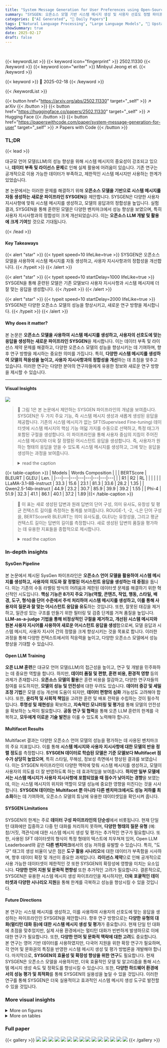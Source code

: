 ```yaml
---
title: "System Message Generation for User Preferences using Open-Source Models"
summary: "SYSGEN: 오픈소스 모델 기반 시스템 메시지 생성 및 사용자 선호도 정렬 파이프라인"
categories: ["AI Generated", "🤗 Daily Papers"]
tags: ["Natural Language Processing", "Large Language Models", "🏢 Upstage AI",]
showSummary: true
date: 2025-02-17
draft: false
---
```


<br>

{{< keywordList >}}
{{< keyword icon="fingerprint" >}} 2502.11330 {{< /keyword >}}
{{< keyword icon="writer" >}} Minbyul Jeong et el. {{< /keyword >}}
 
{{< keyword >}} 🤗 2025-02-18 {{< /keyword >}}
 
{{< /keywordList >}}

{{< button href="https://arxiv.org/abs/2502.11330" target="_self" >}}
↗ arXiv
{{< /button >}}
{{< button href="https://huggingface.co/papers/2502.11330" target="_self" >}}
↗ Hugging Face
{{< /button >}}
{{< button href="https://paperswithcode.com/paper/system-message-generation-for-user" target="_self" >}}
↗ Papers with Code
{{< /button >}}




### TL;DR


{{< lead >}}

대규모 언어 모델(LLM)의 성능 향상을 위해 시스템 메시지의 중요성이 강조되고 있으나,  **데이터 부족 및 라이선스 문제**로 인해 실제 활용에 어려움이 있습니다. 기존 연구는 공개적으로 이용 가능한 데이터가 부족하고, 제한적인 시스템 메시지만 사용하는 한계가 있었습니다. 

본 논문에서는 이러한 문제를 해결하기 위해 **오픈소스 모델을 기반으로 시스템 메시지를 자동 생성하는 새로운 파이프라인 SYSGEN**을 제안합니다. SYSGEN은 다양한 사용자 지시사항에 맞춰 시스템 메시지를 생성하고, 모델의 응답과의 정합성을 높입니다. 실험 결과, SYSGEN을 통해 훈련된 모델은 다양한 벤치마크에서 성능 향상을 보였으며, 특히 사용자 지시사항과의 정합성이 크게 개선되었습니다. 이는 **오픈소스 LLM 개발 및 활용에 크게 기여**할 것으로 기대됩니다.

{{< /lead >}}


#### Key Takeaways

{{< alert "star" >}}
{{< typeit speed=10 lifeLike=true >}} SYSGEN은 오픈소스 모델을 사용하여 시스템 메시지를 자동 생성하고, 사용자 지시사항과의 정합성을 개선합니다. {{< /typeit >}}
{{< /alert >}}

{{< alert "star" >}}
{{< typeit speed=10 startDelay=1000 lifeLike=true >}} SYSGEN을 통해 훈련된 모델은 기존 모델보다 사용자 지시사항과 시스템 메시지에 더 잘 맞는 응답을 생성합니다. {{< /typeit >}}
{{< /alert >}}

{{< alert "star" >}}
{{< typeit speed=10 startDelay=2000 lifeLike=true >}} SYSGEN은 다양한 오픈소스 모델의 성능을 향상시키고, 새로운 연구 방향을 제시합니다. {{< /typeit >}}
{{< /alert >}}

#### Why does it matter?
본 논문은 **오픈소스 모델을 사용하여 시스템 메시지를 생성하고, 사용자의 선호도에 맞는 응답을 생성하는 새로운 파이프라인 SYSGEN**을 제시합니다.  이는 데이터 부족 및 라이선스 제약 문제를 해결하고, 다양한 오픈소스 모델의 성능을 향상시키는 데 기여하며, 향후 연구 방향을 제시하는 중요한 의미를 가집니다. 특히, **다양한 시스템 메시지를 생성하여 모델의 적응성을 높이고, 사용자 지시사항과의 정합성을 개선**하는 데 초점을 맞추고 있습니다. 이러한 연구는 다양한 분야의 연구자들에게 유용한 정보와 새로운 연구 방향을 제시할 수 있습니다.

------
#### Visual Insights



![](https://arxiv.org/html/2502.11330/extracted/6208615/figure/motivation_figure.png)

> 🔼 그림 1은 본 논문에서 제안하는 SYSGEN 파이프라인의 개념을 보여줍니다. SYSGEN은 두 가지 주요 기능, 즉 시스템 메시지 생성과 새롭게 생성된 응답을 제공합니다. 기존의 시스템 메시지가 없는 SFT(Supervised Fine-tuning) 데이터셋에 시스템 메시지의 핵심 기능 여덟 가지를 수동으로 선택하고, 특정 태그가 포함된 구절을 생성합니다.  이 파이프라인을 통해 사용자 중심의 지침이 주어진 시스템 메시지와 더욱 잘 정렬된 어시스턴트 응답을 생성합니다.  즉, 사용자가 원하는 형태의 응답을 얻을 수 있도록 시스템 메시지를 생성하고, 그에 맞는 응답을 생성하는 과정을 보여줍니다.
> <details>
> <summary>read the caption</summary>
> Figure 1:  Our SysGen pipeline provides two main points: system message generation and newly-generated answer. We manually select eight key fuctionalities of system messages and generate phrases with specific tags to original SFT datasets that lack of system messages. Our pipeline generates better aligned assistant responses with system messages given user-oriented instruction.
> </details>





{{< table-caption >}}
| Models | Words Composition |  |  | BERTScore | BLEURT | GLEU | Len. |
|---|---|---|---|---|---|---|---| 
|  | R1 | R2 | RL |  |  |  |  |
| LLaMA-3.1-8B-instruct | 33.3 | 15.6 | 23.1 | 81.3 | 33.6 | 28.2 | 1.35 |
| Qwen2.5-14b-instruct | 44.9 | 23.2 | 30.7 | 85.9 | 39.9 | 39.2 | 1.55 |
| Phi-4 | 51.9 | 32.3 | 41.1 | 86.1 | 40.1 | 37.2 | 1.89 |{{< /table-caption >}}

> 🔼 이 표는 새로 생성된 답변과 원래 답변의 단어 구성, 의미 유사도, 유창성 및 평균 컨텍스트 길이를 측정하는 통계를 보여줍니다. ROUGE-1, -2, -L은 단어 구성을, BERTScore와 BLEURT는 의미 유사도를, GLEU는 유창성을, 그리고 평균 컨텍스트 길이는 답변의 길이를 측정합니다. 새로 생성된 답변의 품질을 평가하는 데 유용한 지표들을 종합적으로 제시합니다.
> <details>
> <summary>read the caption</summary>
> Table 1: A statistic that measures the words composition (Rouge-1,-2, and -L), semantic similarity (BERTScore and BLEURT), fluency (GLEU), and average context length of the newly-generated answer compared to average context length of the original answer.
> </details>





### In-depth insights


#### SysGen Pipeline
본 논문에서 제시된 SysGen 파이프라인은 **오픈소스 언어 모델을 활용하여 시스템 메시지를 생성하고, 사용자의 의도와 잘 정렬된 어시스턴트 응답을 생성하는 데 중점**을 둡니다.  이는 기존의 수동 라벨링 방식의 어려움과 제한된 데이터셋 문제를 해결하기 위한 혁신적인 시도입니다.  **핵심 기능은 8가지 주요 기능(역할, 콘텐츠, 작업, 행동, 스타일, 배경, 도구, 형식)을 단어 수준에서 주석 처리하여 시스템 메시지를 생성하고, 이를 통해 사용자의 질문과 잘 맞는 어시스턴트 응답을 유도**하는 것입니다.  또한, 잘못된 태깅을 제거하고, 일관성 있는 구조를 만들기 위한 필터링 및 검증 단계를 거쳐 품질을 높입니다.  **LLM-as-a-judge 기법을 통해 비정상적인 구절을 제거하고, 개선된 시스템 메시지와 원본 사용자 지시어를 사용하여 새로운 어시스턴트 응답을 생성**함으로써, 모델 응답과 시스템 메시지, 사용자 지시어 간의 정렬을 크게 향상시키는 것을 목표로 합니다.  이러한 과정을 통해 다양한 컨텍스트에서의 적응력을 높이고, 다양한 오픈소스 모델에서 성능 향상을 기대할 수 있습니다.

#### Open LLM Training
**오픈 LLM 훈련**은 대규모 언어 모델(LLM)의 접근성을 높이고, 연구 및 개발을 민주화하는 데 중요한 역할을 합니다. 하지만, **데이터 품질 및 편향, 훈련 비용, 환경적 영향** 등의 과제가 존재합니다.  **오픈소스 모델의 활용**은 훈련 비용을 절감하고, 다양한 연구자들의 참여를 유도하지만, **모델의 성능 및 안전성**에 대한 우려도 있습니다.  **데이터 증강 및 세밀 조정 기법**은 모델 성능 개선에 도움이 되지만, **데이터 편향의 심화** 가능성도 고려해야 합니다. 또한, **윤리적 및 사회적 책임**을 고려한 훈련 및 배포 전략을 수립하는 것이 필수적입니다.  **투명성 및 재현성**을 확보하고, **지속적인 모니터링 및 평가**를 통해 모델의 안전성을 확보하는 노력이 필요합니다.  **공동 연구 및 협력**을 통해 오픈 LLM 훈련의 한계를 극복하고, **모두에게 이로운 기술 발전**을 이룰 수 있도록 노력해야 합니다.

#### Multifacet Results
Multifacet 결과는 다양한 오픈소스 언어 모델의 성능을 평가하는 데 사용된 벤치마크의 주요 지표입니다. 이를 통해 **시스템 메시지와 사용자 지시사항에 대한 모델의 반응 정렬 정도**를 측정합니다.  **SYSGEN 데이터로 학습된 모델은 기준 모델보다 Multifacet 점수가 상당히 높았으며**, 특히 스타일, 무해성, 정보성 측면에서 향상된 결과를 보였습니다. 이는 SYSGEN 파이프라인이 다양한 맥락에 맞춰 시스템 메시지를 생성하고, 모델이 사용자의 의도를 더 잘 반영하도록 하는 데 효과적임을 보여줍니다.  **하지만 일부 모델에서는 시스템 메시지가 사용자 지시사항에 포함되었을 때 점수가 낮아지는 경향**을 보였는데, 이는 시스템 메시지의 위치와 역할이 모델 성능에 중요한 영향을 미친다는 것을 시사합니다.  **SYSGEN 데이터는 Multifacet 뿐 아니라 다른 벤치마크에서도 성능 저하를 최소화**하는 데 기여하여, 오픈소스 모델의 튜닝에 유용한 데이터셋임을 확인시켜 줍니다.

#### SYSGEN Limitations
SYSGEN의 한계는 주로 **데이터 구성 파이프라인의 단순성**에서 비롯됩니다.  현재 단일 턴 대화에만 집중하고 다중 턴 대화를 처리하지 못하며, **다양한 형태의 질문 유형** (예: 참/거짓, 객관식)에 대한 시스템 메시지 생성 및 평가는 추가적인 연구가 필요합니다.  또한, 사용된 SFT 데이터셋의 형식이 특정 형태의 텍스트에 치우쳐져 있어, Open LLM Leaderboard와 같은 **다른 벤치마크**에서의 성능 저하를 유발할 수 있습니다. 특히,  "도구" 태그의 생성 비율이 낮은 점은 **도구 활용 시나리오**에 대한 데이터가 부족함을 시사하며, 향후 데이터 확장 및 개선이 중요한 과제입니다.  **라이선스 제약**으로 인해 공개적으로 사용 가능한 데이터셋이 제한적인 것 또한 SYSGEN의 확장성에 영향을 미치는 요소입니다.  **다양한 언어 지원 및 문화적 편향성** 또한 추가적인 고려가 필요합니다. 결론적으로, SYSGEN은 유용한 시스템 메시지 생성 파이프라인을 제시하지만, **더욱 포괄적인 데이터셋과 다양한 시나리오 지원**을 통해 한계를 극복하고 성능을 향상시킬 수 있을 것입니다.

#### Future Directions
본 연구는 시스템 메시지를 생성하고, 이를 사용하여 사용자의 선호도에 맞는 응답을 생성하는 파이프라인인 SYSGEN을 제안합니다.  향후 연구 방향으로는 **다양한 유형의 대화(멀티턴 대화 등)에 대한 시스템 메시지 생성 및 평가**가 중요합니다.  현재 단일 턴 대화에 초점을 맞추었지만, 실제 사용 환경에서는 멀티턴 대화가 빈번하게 발생하므로 이에 대한 연구가 필요합니다.  또한, **다양한 언어 및 문화적 맥락에 대한 고려**도 중요합니다.  본 연구는 영어 기반 데이터를 사용하였지만, 다국어 지원을 위한 확장 연구가 필요하며, 각 언어 및 문화권의 특징을 반영한 시스템 메시지 생성 및 평가 방법론을 개발해야 합니다.  마지막으로, **SYSGEN의 효율성 및 확장성 향상을 위한 연구**도 필요합니다.  현재 SYSGEN은 오픈소스 모델을 사용하지만, 더욱 효율적인 모델 및 알고리즘을 통해 시스템 메시지 생성 속도 및 정확도를 향상시킬 수 있습니다.  또한,  **다양한 하드웨어 환경에서의 성능 평가 및 최적화**를 통해  SYSGEN의 실용성을 높일 수 있을 것입니다.  이러한 연구를 통해 SYSGEN은 더욱 실용적이고 효과적인 시스템 메시지 생성 도구로 발전할 수 있을 것입니다.


### More visual insights

<details>
<summary>More on figures
</summary>


![](https://arxiv.org/html/2502.11330/x1.png)

> 🔼 그림 2는 SYSGEN 데이터 구성 파이프라인을 보여줍니다. 이 파이프라인은 크게 네 단계로 구성됩니다. 1단계에서는 시스템 메시지가 없는 SFT 데이터셋을 수집하고, 오픈소스 모델을 사용하여 수동으로 선택된 8가지 주요 기능 태그가 포함된 시스템 메시지를 생성합니다. 2단계에서는 잘못 생성된 태그 토큰을 제거하고, 일관성을 위해 미리 정의된 순서대로 태그와 구절을 다시 구성합니다. 3단계에서는 LLM-as-a-judge 기법과 자기 모델 피드백을 사용하여 비어 있거나, 지나치게 구체적이거나, 부자연스러운 구절을 걸러냅니다. 마지막 4단계에서는 태그를 제거하여 자연스러운 시스템 메시지를 만들고, 사용자 지시사항과 함께 새로운 응답을 생성합니다.
> <details>
> <summary>read the caption</summary>
> Figure 2:  Overall SysGen data construction pipeline. Our pipeline consists of four phases: (Phase 1) We gather SFT datasets which do not contain system messages and use open-source models to generate system messages with manually selected eight key fuctionality tags. (Phase 2) We then remove incorrectly generated tag tokens and reorganize tags with phrases in a predefined order for consistency. (Phase 3) We use a LLM-as-a-judge approach with self-model feedback to filter out empty, overly specific, and unnatural phrases. (Phase 4) We finally remove tags to create natural system messages and generate new responses along with the user instructions.
> </details>



![](https://arxiv.org/html/2502.11330/x2.png)

> 🔼 이 그림은 새로 생성된 답변이 기존 답변보다 사용자 질문에 더 적합한지 여부를 확인하는 통계를 보여줍니다.  GPT-4를 사용하여 새로 생성된 답변이 기존 답변보다 더 우수하다고 응답할 확률을 기록합니다.  (이 확률은 이상적으로 50%를 초과해야 합니다.)  다양한 데이터셋에 대해 새로 생성된 답변이 기존 답변보다 더 나은 평가를 받은 비율을 시각적으로 나타냅니다. 각 데이터 셋별로 새 답변이 더 낫다고 평가된 비율을 막대 그래프로 표시하여 비교 분석을 용이하게 합니다.
> <details>
> <summary>read the caption</summary>
> Figure 3:  A statistic that verifies whether the newly-generated answer is more suitable for the user query than the original answer. It records the probability that GPT-4o would respond with the newly-generated answer being better than the original answer (the probability should ideally exceed 50%).
> </details>



![](https://arxiv.org/html/2502.11330/x3.png)

> 🔼 그림 4는 생성된 시스템 메시지와 새로운 어시스턴트 응답 간의 정렬을 측정하기 위해 GPT-4 LLM-as-a-judge를 사용한 결과를 보여줍니다. 각 데이터 소스에 대해 20개의 샘플을 사용하여 총 100개의 샘플을 사용했습니다.  각 모델의 시스템 메시지와 어시스턴트 응답이 얼마나 잘 정렬되는지를 보여주는 막대 그래프입니다.  'Aligned'는 시스템 메시지와 어시스턴트 응답이 잘 정렬되었음을 나타내고, 'Not Aligned'는 정렬이 잘 되지 않았음을 나타냅니다.  세 개의 오픈 소스 모델(Phi-4, LLaMA, Qwen)에서 생성된 SYSGEN 데이터에 대한 결과를 보여줍니다.
> <details>
> <summary>read the caption</summary>
> Figure 4:  The GPT4o LLM-as-a-judge results of measuring the alignment between generated system messages and new assistant responses. We use 20 samples for each data source which sums up to 100 samples in total per models.
> </details>



</details>




<details>
<summary>More on tables
</summary>


{{< table-caption >}}
| Models | # of instances (Original → P2 Filtering → P4 Answer Generation) |
|---|---| 
| LLaMA-3.1-8B-instruct | 806,796 → 602,750 (74.7%) → 586,831 (72.7%) |
| Qwen2.5-14b-instruct | 806,796 → 806,602 (99.9%) → 775,830 (96.2%) |
| Phi-4 | 806,796 → 774,613 (96.0%) → 773,878 (95.9%) |{{< /table-caption >}}
> 🔼 이 표는 SYSGEN 데이터를 적용한 후 각 오픈소스 모델에 대해 남아있는 인스턴스 수와 백분율을 보여줍니다.  SYSGEN 데이터 처리 과정에서 각 단계(Phase 1~4)를 거치면서 데이터의 양이 어떻게 변하는지, 그리고 각 단계를 거친 후 남은 데이터의 비율이 얼마나 되는지를 보여주는 표입니다.  즉, 데이터 전처리 과정에서 데이터 손실이 얼마나 발생했는지 확인할 수 있습니다.
> <details>
> <summary>read the caption</summary>
> Table 2: We provide remaining instances and percentage after adopting SysGen data per open-source models.
> </details>

{{< table-caption >}}
| # of instances |
|---|---| 
|(Original → P2 Filtering → P4 Answer Generation)|{{< /table-caption >}}
> 🔼 본 표는 Multifacet 벤치마크를 사용하여 모델이 시스템 메시지와 사용자 지시사항 모두에 얼마나 잘 부합하는 응답을 생성하는지 평가한 결과를 보여줍니다.  표에는 SysGen을 사용하여 생성된 데이터로 학습된 모델과 함께 기본 모델(독점 및 오픈 소스)의 결과가 포함되어 있습니다. 점수가 높을수록 성능이 좋으며, 최대 점수는 5점입니다. †† 표시는 Multifacet(Lee et al., 2024) 논문에서 가져온 결과임을 나타냅니다.
> <details>
> <summary>read the caption</summary>
> Table 3: Multifacet benchmark evaluates how well a model aligns with both the system message and user instruction when generating responses. We provide baseline models (proprietary and open-source), models that trained on data generated using SysGen. A higher score is better and the maximum score is up to 5. ††\dagger† signifies the results were taken from the Multifacet (Lee et al., 2024) paper.
> </details>

{{< table-caption >}}
| Model | Parameter Scale | AlpacaEval | FLASK | Koala | MT-Bench | Self-Instruct | Average |
|---|---|---|---|---|---|---|---| 
| *Proprietary Models* |  |  |  |  |  |  |  |
| GPT-3.5-Turbo-0125† | ✗ | 4.05 | 3.86 | 4.15 | 3.87 | 3.85 | 3.91 |
| GPT-4-0613† | ✗ | 4.25 | 4.00 | 4.18 | 4.16 | 4.13 | 4.10 |
| GPT-4-Turbo-0125† | ✗ | 4.45 | 4.27 | 4.61 | 4.45 | 4.27 | 4.35 |
| *Open-Source Models* |  |  |  |  |  |  |  |
| LLaMA-3.1-8B-instruct | 8B | 4.26 | 3.82 | 4.29 | 4.15 | 4.06 | 4.12 |
| Qwen2.5-14B-instruct | 14B | 4.37 | 4.07 | 4.37 | 4.27 | 4.21 | 4.26 |
| Phi-4 | 14B | 4.53 | 4.24 | 4.51 | 4.39 | 4.40 | 4.41 |
| *Open-Source Models (Fine-tuning on SysGen dataset)* |  |  |  |  |  |  |  |
| LLaMA-3.1-8B-instruct | 8B | 4.38 | 3.95 | 4.41 | 4.22 | 4.11 | 4.21 |
| Qwen2.5-14B-instruct | 14B | 4.40 | 4.11 | 4.42 | 4.22 | 4.25 | 4.28 |
| Phi-4 | 14B | 4.62 | 4.63 | 4.52 | 4.44 | 4.49 | 4.54 |{{< /table-caption >}}
> 🔼 이 표는 SYSGEN 파이프라인을 통해 생성된 데이터를 사용하여 Phi-4 모델을 기반으로 지식 증류(KD) 실험을 수행한 결과를 보여줍니다.  SYSGEN 파이프라인에서 생성된 데이터를 사용하여 지식 증류를 수행했을 때,  원래는 시스템 역할을 지원하지 않는 모델의 성능이 얼마나 향상되는지 보여줍니다.  특히, Solar-10.7B-instruct 모델과 Gemma-2-9b-it 모델의 Multifacet 벤치마크 점수 향상에 초점을 맞추고 있습니다.
> <details>
> <summary>read the caption</summary>
> Table 4:  We conduct a knowledge distillation (KD) experiments leveraging data generated by SysGen pipeline using Phi-4.
> </details>

{{< table-caption >}}
| Model | Parameter Scale | Multifacet AE | Multifacet FL | Multifacet Ko | Multifacet MT | Multifacet SI | Average |
|---|---|---|---|---|---|---|---| 
| *Open-Source Models* |  |  |  |  |  |  |  |
| Solar-10.7B-instruct | 10.7B | 3.30 | 3.31 | 3.09 | 3.19 | 3.08 | 3.19 |
| Gemma-2-9b-it | 9B | 4.10 | 3.80 | 4.26 | 4.15 | 3.92 | 4.05 |
| *Open-source Models + KD (Fine-tuning on SysGen dataset)* |  |  |  |  |  |  |  |
| Solar-10.7B-instruct | 10.7B | 3.97 | 3.73 | 3.64 | 3.98 | 3.52 | 3.76 (+0.57) |
| Gemma-2-9b-it | 9B | 4.40 | 4.04 | 4.30 | 4.23 | 4.18 | 4.23 (+0.18) |{{< /table-caption >}}
> 🔼 이 표는 Open LLM Leaderboard 2 점수를 사용하여 미세 조정된 모델의 성능 저하를 측정한 결과를 보여줍니다. 기존의 SFT(Supervised Fine-Tuning) 데이터셋에 시스템 메시지를 추가해도 성능 저하가 크지 않다는 것을 보여주는 주요 결과를 제시합니다.  다양한 오픈소스 모델들에 대한  MMLU, MMLU-Pro, ARC-c, GPQA, HellaSwag, IFEVAL, MATHQA, BBH 등 여러 벤치마크 점수를 비교 분석하여 시스템 메시지 추가의 영향을 평가합니다.
> <details>
> <summary>read the caption</summary>
> Table 5: We utilize the Open LLM Leaderboard 2 score as the unseen benchmark. This reveals the key finding that adding system messages to existing SFT datasets does not lead to significant performance degradation.
> </details>

{{< table-caption >}}
| Model | Parameter Scale | MMLU | MMLU-Pro | ARC-c | GPQA | HellaSwag | IFEVAL | MATHQA | BBH | Average |
|---|---|---|---|---|---|---|---|---|---|---|
| *Open-Source Models* |
| Solar-10.7B-instruct | 10.7B | 63.28 | 30.20 | 63.99 | 30.36 | 86.35 | 38.59 | 36.38 | 37.28 | 48.31 |
| Gemma-2-9b-it | 9B | 73.27 | 32.78 | 67.89 | 31.05 | 81.92 | 74.78 | 38.87 | 41.98 | 55.31 |
| LLaMA-3.1-8B-instruct | 8B | 67.95 | 40.87 | 54.95 | 34.60 | 79.18 | 50.71 | 39.53 | 70.85 | 54.83 |
| Qwen2.5-14B-instruct | 14B | 79.73 | 51.22 | 67.39 | 45.51 | 82.31 | 79.83 | 42.12 | 78.25 | 65.79 |
| Phi-4 | 14B | 84.56 | 70.12 | 68.26 | 55.93 | 84.42 | 62.98 | 48.87 | 79.87 | 69.37 |
| *Open-Source Models (Fine-tuning on original SFT Dataset)* |
| Solar-10.7B-instruct | 10.7B | 62.38 | 29.12 | 58.87 | 29.17 | 81.58 | 31.27 | 37.21 | 32.85 | 45.30 (-3.01) |
| Gemma-2-9b-it | 9B | 71.85 | 31.67 | 62.57 | 30.51 | 77.54 | 69.25 | 39.12 | 37.25 | 52.47 (-2.84) |
| LLaMA-3.1-8B-instruct | 8B | 65.34 | 36.85 | 54.18 | 33.93 | 77.98 | 35.64 | 40.03 | 62.83 | 50.85 (-3.98) |
| Qwen2.5-14B-instruct | 14B | 75.87 | 49.85 | 66.89 | 43.98 | 80.99 | 62.57 | 43.28 | 71.17 | 61.82 (-3.97) |
| Phi-4 | 14B | 80.27 | 66.58 | 66.27 | 52.89 | 83.39 | 55.83 | 49.98 | 75.49 | 66.33 (-6.04) |
| *Open-Source Models (Fine-tuning on SysGen dataset)* |
| LLaMA-3.1-8B-instruct | 8B | 66.89 | 39.77 | 54.55 | 34.21 | 78.89 | 46.75 | 42.11 | 68.98 | 54.02 (-0.81) |
| Qwen2.5-14B-instruct | 14B | 78.92 | 43.38 | 66.82 | 44.46 | 80.98 | 74.59 | 43.23 | 76.28 | 63.58 (-2.20) |
| Phi-4 | 14B | 83.27 | 68.77 | 67.89 | 55.18 | 84.31 | 57.87 | 50.23 | 77.12 | 68.08 (-1.29) |
| *Open-source Models + Knowledge Distillation (Fine-tuning on SysGen dataset)* |
| Solar-10.7B-instruct | 10.7B | 59.98 | 29.26 | 62.81 | 30.25 | 85.91 | 34.58 | 38.25 | 35.97 | 47.12 (-1.19) |
| Gemma-2-9b-it | 9B | 72.19 | 31.56 | 66.75 | 30.89 | 81.53 | 71.37 | 40.27 | 40.38 | 54.37 (-0.94) |{{< /table-caption >}}
> 🔼 이 표는 시스템 메시지와 어시스턴트 응답을 사용하는 실험 결과를 보여줍니다. 일반적인 시스템 메시지나 생성된 시스템 메시지를 사용하는 것만으로는 성능 향상에 큰 차이가 없음을 보여줍니다. 하지만 새롭게 생성된 응답과 그에 해당하는 시스템 메시지를 함께 사용하면 시스템의 기능이 향상되고, 예측 불가능한 벤치마크에서의 성능 저하도 줄일 수 있음을 보여줍니다.
> <details>
> <summary>read the caption</summary>
> Table 6: Ablation studies of using system message and assistant’s response. Using a common system message or generated system message does not provide insightful difference. Newly-generated answer and its corresponding system message can increase system abilities with lower decrease in unseen benchmarks.
> </details>

{{< table-caption >}}
| Models | Multifacet (Average) | Unseen Benchmarks (Average) |
|---|---|---|
| *No System Message* |  |  |
| LLaMA-3.1-8B-instruct | 3.98 | 50.85 |
| Phi-4 | 4.26 | 66.33 |
| *Common System Message* |  |  |
| LLaMA-3.1-8B-instruct | 3.89 | 51.23 |
| Phi-4 | 4.23 | 66.52 |
| *SysGen* without A’ |  |  |
| LLaMA-3.1-8B-instruct | 4.09 | 51.89 |
| Phi-4 | 4.38 | 66.12 |
| *SysGen*  |  |  |
| LLaMA-3.1-8B-instruct | 4.21 | 54.02 |
| Phi-4 | 4.54 | 68.08 |{{< /table-caption >}}
> 🔼 표 7은 시스템 메시지가 사용자 지시사항에 반영될 때 점수가 감소하는 경향이 있음을 보여줍니다. 시스템 메시지에 대해 더 많이 학습된 모델일수록 시스템 역할에 시스템 메시지를 배치하는 것이 더 좋습니다. KD는 지식 증류를 나타냅니다.  즉,  모델이 시스템 메시지에 대해 학습할수록 시스템 메시지를 시스템 역할에 넣었을 때 성능이 더 좋아지는 경향을 보인다는 것을 의미합니다. 지식 증류(KD)를 통해 시스템 메시지 학습을 거친 모델들이 그렇지 않은 모델들에 비해 더 나은 성능을 보이는 경향이 있다는 것을 추가적으로 설명하고 있습니다.
> <details>
> <summary>read the caption</summary>
> Table 7: There is a tendency for the score to decrease when the system message is reflected in the user instruction. The more a model is trained on system messages, the better it is to place them in the system role. KD indicates the knowledge distillation.
> </details>

{{< table-caption >}}
| Multifacet |
|---|---| 
| (Average) |{{< /table-caption >}}
> 🔼 SYSGEN 파이프라인을 사용하여 생성된 태그의 통계를 보여주는 표입니다. 각 태그(Role, Content, Task, Action, Style, Background, Tool, Format)별로 생성된 인스턴스 수를 나타내며, SYSGEN 파이프라인의 각 단계를 거치면서 태그 생성에 어떤 변화가 있는지 확인하는 데 유용한 정보를 제공합니다. 특히, 'Tool' 태그의 생성 비율이 다른 태그에 비해 현저히 낮은 점은 주목할 만합니다. 이는 데이터셋의 특성이나 SYSGEN 파이프라인의 개선 여지와 관련이 있을 수 있습니다.
> <details>
> <summary>read the caption</summary>
> Table 8: Statistics of generated tags using SysGen pipeline.
> </details>

{{< table-caption >}}
| Unseen Benchmarks |
|---|---| 
| (Average) |{{< /table-caption >}}
> 🔼 표 9는 지도 학습 미세 조정(SFT) 데이터셋의 통계를 보여줍니다. 질문과 답변의 평균 길이, 시스템 메시지의 존재 여부, 다루는 영역을 포함합니다.  각 데이터셋의 질문과 응답의 평균 길이를 보여주는 것 외에도 시스템 메시지가 포함되어 있는지 여부와 해당 데이터셋이 다루는 주요 도메인(예: 추론, 논리, 과학, 대화, 팝컬쳐, STEM, 수학, 코드 솔루션 등)에 대한 정보를 제공합니다.
> <details>
> <summary>read the caption</summary>
> Table 9: Data statistics of SFT datasets. We provide the average length of query and answer, the presence of system messages, and covering domains.
> </details>

{{< table-caption >}}
| Models | Multifacet Average (Use system role → Use user role) | 
|---|---| 
| _Open-source Models_ |  | 
| Solar-10.7B-instruct | 3.19 → 2.98 | 
| LLaMA-3.1-8B-instruct | 4.12 → 4.09 | 
| Qwen2.5-14b-instruct | 4.26 → 4.13 | 
| Phi-4 | 4.41 → 4.26 | 
| _Open-source Models_ (with **SysGen**) |  | 
| LLaMA-3.1-8B-instruct | 4.21 → 4.13 | 
| Qwen2.5-14B-instruct | 4.28 → 4.16 | 
| Phi-4 | 4.54 → 4.38 | 
| _Open-source Models_ + KD (with **SysGen**) |  | 
| Solar-10.7b-instruct | 3.76 → 3.64 | {{< /table-caption >}}
> 🔼 표 10은 제안된 SYSGEN 데이터 생성 파이프라인을 통해 생성된 데이터의 예시를 보여줍니다.  SYSGEN은 기존의 지도 학습 데이터셋(Airoboros (Jondurbin, 2024)에서 가져옴)에 시스템 메시지를 추가하여 데이터를 증강하는 기법입니다. 표에는 시스템 메시지, 사용자의 질문, 그리고 SYSGEN을 통해 생성된 새로운 응답이 포함되어 있습니다. 이를 통해 SYSGEN이 어떻게 시스템 메시지를 생성하고, 원래 응답과는 다른 방식으로 사용자 질문에 답하는 새로운 응답을 생성하는지 확인할 수 있습니다.  각 예시는 다양한 유형의 시스템 메시지와 사용자 질문을 보여주며, SYSGEN의 유연성과 다양한 맥락에 대한 적응력을 보여줍니다.
> <details>
> <summary>read the caption</summary>
> Table 10: Generated instance of SysGen data. The original data is originated from Airoboros (Jondurbin, 2024).
> </details>

{{< table-caption >}}
| Multifacet Average |
|---|---| 
| (Use system role → Use user role) |{{< /table-caption >}}
> 🔼 본 표는 오픈소스 언어 모델을 사용하여 시스템 메시지를 생성하는 프롬프트를 보여줍니다.  '대화 내역(Conversational History)' 와 같이 이탤릭체로 표시된 부분은 실제 입력 텍스트로 채워집니다.  표에는 오픈소스 모델을 이용해 시스템 메시지를 생성하는 데 사용된 프롬프트의 예시가 제시되어 있으며, 각 예시는 특정 기능(작업, 도구, 스타일, 동작, 내용, 배경, 역할, 형식)을 가진 구문으로 이루어져 있음을 보여줍니다. 각 기능은 설명과 함께  <<태그>> 형식으로 표기되어 있습니다.
> <details>
> <summary>read the caption</summary>
> Table 11: The prompt of generating system messages using open-source models. Italic text part such as “Conversational History” is filled with input text.
> </details>

{{< table-caption >}}
| Tags | LLaMA-3.1-8B-instruct | Qwen2.5-14b-instruct | Phi-4 |
|---|---|---|---|
| Role | 576,341 | 753,579 | 745,751 |
| Content | 580,231 | 739,892 | 743,311 |
| Task | 579,558 | 765,331 | 735,298 |
| Action | 495,301 | 382,358 | 662,589 |
| Style | 283,579 | 598,553 | 603,918 |
| Background | 293,791 | 539,757 | 553,791 |
| Tool | 10,238 | 132,038 | 90,989 |
| Format | 327,909 | 401,593 | 538,973 |{{< /table-caption >}}
> 🔼 이 표는 본 논문의 3단계(Phase 3)에서 오픈소스 모델을 사용하여 주요 기능(8가지 기능)을 검증하는 프롬프트를 보여줍니다. 어노테이션된 시스템 메시지와 필터링된 시스템 메시지가 함께 제공되며, 각 기능 태그가 올바르게 적용되었는지 확인하는 작업이 포함됩니다.  각 태그의 정확성을 평가하여 'Good', 'Bad', 'None' 중 하나로 분류합니다.  이를 통해 시스템 메시지 생성 과정에서의 정확성을 높일 수 있습니다.  기울임꼴 텍스트는 실제 입력값을 나타냅니다.
> <details>
> <summary>read the caption</summary>
> Table 12: The prompt of verification of key functionalities (phase 3) using open-source models with annotated system messages and filtered system messages. Italic text part is filled with input text.
> </details>

{{< table-caption >}}
| Dataset | # of instances | Avg. Query Length | Avg. Answer Length | Containing System Message | Covering Domains |
|---|---|---|---|---|---| 
| Capybara | 41,301 | 300.24 | 1423.28 | ✗ | reasoning, logic, subjects, conversations, pop-culture, STEM |
| Airoboros | 59,277 | 507.26 | 1110.62 | simple system message | mathematics, MATHJSON, character’s descriptions |
| OrcaMath | 200,035 | 238.87 | 878.43 | ✗ | school mathematics, math word problems |
| Magicoder | 111,183 | 652.53 | 1552.41 | ✗ | code solution |
| MetaMath | 395,000 | 213.53 | 498.24 | ✗ | mathematics |{{< /table-caption >}}
> 🔼 표 13은 GPT-4와 같은 독점 모델을 사용하여 답변의 질을 검증하기 위한 프롬프트를 보여줍니다.  이 표에서는 사용자의 지시사항과 두 개의 보조 답변(원본 답변과 새롭게 생성된 답변)이 제시됩니다.  사용자는 두 답변 중 어떤 답변이 사용자의 지시사항에 더 잘 부합하는지 1 또는 2로 응답해야 합니다.  표의 기울임꼴 부분은 입력 텍스트로 채워집니다.
> <details>
> <summary>read the caption</summary>
> Table 13: The prompt of answer quality check through the proprietary model (e.g., GPT4o). Italic text part is filled with input text.
> </details>

</details>




### Full paper

{{< gallery >}}
<img src="paper_images/1.png" class="grid-w50 md:grid-w33 xl:grid-w25" />
<img src="paper_images/2.png" class="grid-w50 md:grid-w33 xl:grid-w25" />
<img src="paper_images/3.png" class="grid-w50 md:grid-w33 xl:grid-w25" />
<img src="paper_images/4.png" class="grid-w50 md:grid-w33 xl:grid-w25" />
<img src="paper_images/5.png" class="grid-w50 md:grid-w33 xl:grid-w25" />
<img src="paper_images/6.png" class="grid-w50 md:grid-w33 xl:grid-w25" />
<img src="paper_images/7.png" class="grid-w50 md:grid-w33 xl:grid-w25" />
<img src="paper_images/8.png" class="grid-w50 md:grid-w33 xl:grid-w25" />
<img src="paper_images/9.png" class="grid-w50 md:grid-w33 xl:grid-w25" />
<img src="paper_images/10.png" class="grid-w50 md:grid-w33 xl:grid-w25" />
<img src="paper_images/11.png" class="grid-w50 md:grid-w33 xl:grid-w25" />
<img src="paper_images/12.png" class="grid-w50 md:grid-w33 xl:grid-w25" />
<img src="paper_images/13.png" class="grid-w50 md:grid-w33 xl:grid-w25" />
<img src="paper_images/14.png" class="grid-w50 md:grid-w33 xl:grid-w25" />
<img src="paper_images/15.png" class="grid-w50 md:grid-w33 xl:grid-w25" />
{{< /gallery >}}